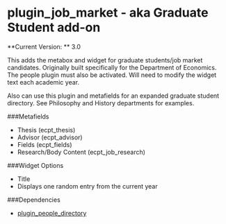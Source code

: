 plugin_job_market - aka Graduate Student add-on
=================
**Current Version: ** 3.0

This adds the metabox and widget for graduate students/job market candidates.  Originally built specifically for the Department of Economics. The people plugin must also be activated.  Will need to modify the widget text each academic year.

Also can use this plugin and metafields for an expanded graduate student directory. See Philosophy and History departments for examples.


###Metafields
*	Thesis (ecpt_thesis)
*	Advisor (ecpt_advisor)
*	Fields (ecpt_fields)
*	Research/Body Content (ecpt_job_research)

###Widget Options
*	Title
*	Displays one random entry from the current year

###Dependencies
*	[plugin_people_directory](https://github.com/cpeckens/plugin_people_directory)